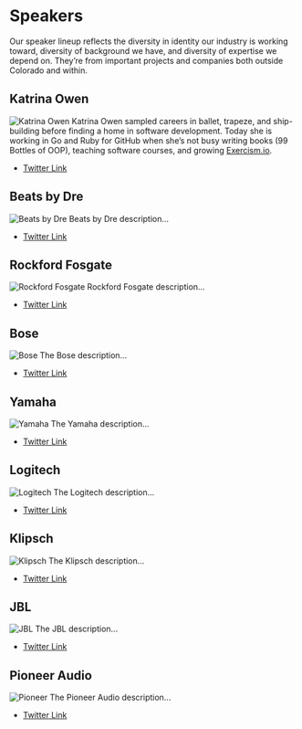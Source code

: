 # Speakers

Our speaker lineup reflects the diversity in identity our industry is working
toward, diversity of background we have, and diversity of expertise we depend
on. They’re from important projects and companies both outside Colorado and
within.

## Katrina Owen
![Katrina Owen](http://via.placeholder.com/272x176/000)
Katrina Owen sampled careers in ballet, trapeze, and ship-building before
finding a home in software development. Today she is working in Go and Ruby for
GitHub when she’s not busy writing books (99 Bottles of OOP), teaching software
courses, and growing [Exercism.io](http://exercism.io).

- [Twitter Link](https://twitter.com/)

## Beats by Dre
![Beats by Dre](http://via.placeholder.com/272x176/000)
Beats by Dre description...

- [Twitter Link](https://twitter.com/)

## Rockford Fosgate
![Rockford Fosgate](http://via.placeholder.com/272x176/000)
Rockford Fosgate description...

- [Twitter Link](https://twitter.com/)

## Bose
![Bose](http://via.placeholder.com/272x176/000)
The Bose description...

- [Twitter Link](https://twitter.com/)

## Yamaha
![Yamaha](http://via.placeholder.com/272x176/000)
The Yamaha description...

- [Twitter Link](https://twitter.com/)

## Logitech
![Logitech](http://via.placeholder.com/272x176/000)
The Logitech description...

- [Twitter Link](https://twitter.com/)

## Klipsch
![Klipsch](http://via.placeholder.com/272x176/000)
The Klipsch description...

- [Twitter Link](https://twitter.com/)

## JBL
![JBL](http://via.placeholder.com/272x176/000)
The JBL description...

- [Twitter Link](https://twitter.com/)

## Pioneer Audio
![Pioneer](http://via.placeholder.com/272x176/000)
The Pioneer Audio description...

- [Twitter Link](https://twitter.com/)
